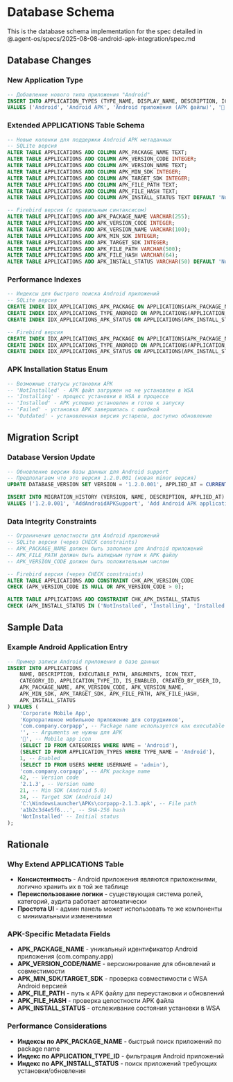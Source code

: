 # Database Schema

This is the database schema implementation for the spec detailed in @.agent-os/specs/2025-08-08-android-apk-integration/spec.md

## Database Changes

### New Application Type
```sql
-- Добавление нового типа приложения "Android"
INSERT INTO APPLICATION_TYPES (TYPE_NAME, DISPLAY_NAME, DESCRIPTION, ICON_TEXT) 
VALUES ('Android', 'Android APK', 'Android приложения (APK файлы)', '🤖');
```

### Extended APPLICATIONS Table Schema
```sql
-- Новые колонки для поддержки Android APK метаданных
-- SQLite версия
ALTER TABLE APPLICATIONS ADD COLUMN APK_PACKAGE_NAME TEXT;
ALTER TABLE APPLICATIONS ADD COLUMN APK_VERSION_CODE INTEGER;  
ALTER TABLE APPLICATIONS ADD COLUMN APK_VERSION_NAME TEXT;
ALTER TABLE APPLICATIONS ADD COLUMN APK_MIN_SDK INTEGER;
ALTER TABLE APPLICATIONS ADD COLUMN APK_TARGET_SDK INTEGER;
ALTER TABLE APPLICATIONS ADD COLUMN APK_FILE_PATH TEXT;
ALTER TABLE APPLICATIONS ADD COLUMN APK_FILE_HASH TEXT;
ALTER TABLE APPLICATIONS ADD COLUMN APK_INSTALL_STATUS TEXT DEFAULT 'NotInstalled';

-- Firebird версия (с правильным синтаксисом)
ALTER TABLE APPLICATIONS ADD APK_PACKAGE_NAME VARCHAR(255);
ALTER TABLE APPLICATIONS ADD APK_VERSION_CODE INTEGER;
ALTER TABLE APPLICATIONS ADD APK_VERSION_NAME VARCHAR(100);
ALTER TABLE APPLICATIONS ADD APK_MIN_SDK INTEGER;
ALTER TABLE APPLICATIONS ADD APK_TARGET_SDK INTEGER;
ALTER TABLE APPLICATIONS ADD APK_FILE_PATH VARCHAR(500);
ALTER TABLE APPLICATIONS ADD APK_FILE_HASH VARCHAR(64);
ALTER TABLE APPLICATIONS ADD APK_INSTALL_STATUS VARCHAR(50) DEFAULT 'NotInstalled';
```

### Performance Indexes
```sql
-- Индексы для быстрого поиска Android приложений
-- SQLite версия
CREATE INDEX IDX_APPLICATIONS_APK_PACKAGE ON APPLICATIONS(APK_PACKAGE_NAME);
CREATE INDEX IDX_APPLICATIONS_TYPE_ANDROID ON APPLICATIONS(APPLICATION_TYPE_ID);
CREATE INDEX IDX_APPLICATIONS_APK_STATUS ON APPLICATIONS(APK_INSTALL_STATUS);

-- Firebird версия  
CREATE INDEX IDX_APPLICATIONS_APK_PACKAGE ON APPLICATIONS(APK_PACKAGE_NAME);
CREATE INDEX IDX_APPLICATIONS_TYPE_ANDROID ON APPLICATIONS(APPLICATION_TYPE_ID);
CREATE INDEX IDX_APPLICATIONS_APK_STATUS ON APPLICATIONS(APK_INSTALL_STATUS);
```

### APK Installation Status Enum
```sql
-- Возможные статусы установки APK
-- 'NotInstalled' - APK файл загружен но не установлен в WSA
-- 'Installing' - процесс установки в WSA в процессе  
-- 'Installed' - APK успешно установлен и готов к запуску
-- 'Failed' - установка APK завершилась с ошибкой
-- 'Outdated' - установленная версия устарела, доступно обновление
```

## Migration Script

### Database Version Update
```sql
-- Обновление версии базы данных для Android support
-- Предполагаем что это версия 1.2.0.001 (новая minor версия)
UPDATE DATABASE_VERSION SET VERSION = '1.2.0.001', APPLIED_AT = CURRENT_TIMESTAMP;

INSERT INTO MIGRATION_HISTORY (VERSION, NAME, DESCRIPTION, APPLIED_AT)
VALUES ('1.2.0.001', 'AddAndroidAPKSupport', 'Add Android APK application support with metadata fields', CURRENT_TIMESTAMP);
```

### Data Integrity Constraints
```sql
-- Ограничения целостности для Android приложений
-- SQLite версия (через CHECK constraints)
-- APK_PACKAGE_NAME должен быть заполнен для Android приложений
-- APK_FILE_PATH должен быть валидным путем к APK файлу
-- APK_VERSION_CODE должен быть положительным числом

-- Firebird версия (через CHECK constraints)
ALTER TABLE APPLICATIONS ADD CONSTRAINT CHK_APK_VERSION_CODE 
CHECK (APK_VERSION_CODE IS NULL OR APK_VERSION_CODE > 0);

ALTER TABLE APPLICATIONS ADD CONSTRAINT CHK_APK_INSTALL_STATUS
CHECK (APK_INSTALL_STATUS IN ('NotInstalled', 'Installing', 'Installed', 'Failed', 'Outdated'));
```

## Sample Data

### Example Android Application Entry
```sql
-- Пример записи Android приложения в базе данных
INSERT INTO APPLICATIONS (
    NAME, DESCRIPTION, EXECUTABLE_PATH, ARGUMENTS, ICON_TEXT,
    CATEGORY_ID, APPLICATION_TYPE_ID, IS_ENABLED, CREATED_BY_USER_ID,
    APK_PACKAGE_NAME, APK_VERSION_CODE, APK_VERSION_NAME, 
    APK_MIN_SDK, APK_TARGET_SDK, APK_FILE_PATH, APK_FILE_HASH,
    APK_INSTALL_STATUS
) VALUES (
    'Corporate Mobile App', 
    'Корпоративное мобильное приложение для сотрудников',
    'com.company.corpapp', -- Package name используется как executable path
    '', -- Arguments не нужны для APK
    '📱', -- Mobile app icon
    (SELECT ID FROM CATEGORIES WHERE NAME = 'Android'),
    (SELECT ID FROM APPLICATION_TYPES WHERE TYPE_NAME = 'Android'),
    1, -- Enabled
    (SELECT ID FROM USERS WHERE USERNAME = 'admin'),
    'com.company.corpapp', -- APK package name
    42, -- Version code
    '2.1.3', -- Version name  
    21, -- Min SDK (Android 5.0)
    34, -- Target SDK (Android 14)
    'C:\WindowsLauncher\APKs\corpapp-2.1.3.apk', -- File path
    'a1b2c3d4e5f6...', -- SHA-256 hash
    'NotInstalled' -- Initial status
);
```

## Rationale

### Why Extend APPLICATIONS Table
- **Консистентность** - Android приложения являются приложениями, логично хранить их в той же таблице
- **Переиспользование логики** - существующая система ролей, категорий, аудита работает автоматически  
- **Простота UI** - админ панель может использовать те же компоненты с минимальными изменениями

### APK-Specific Metadata Fields
- **APK_PACKAGE_NAME** - уникальный идентификатор Android приложения (com.company.app)
- **APK_VERSION_CODE/NAME** - версионирование для обновлений и совместимости
- **APK_MIN_SDK/TARGET_SDK** - проверка совместимости с WSA Android версией
- **APK_FILE_PATH** - путь к APK файлу для переустановки и обновлений
- **APK_FILE_HASH** - проверка целостности APK файла
- **APK_INSTALL_STATUS** - отслеживание состояния установки в WSA

### Performance Considerations  
- **Индексы по APK_PACKAGE_NAME** - быстрый поиск приложений по package name
- **Индекс по APPLICATION_TYPE_ID** - фильтрация Android приложений
- **Индекс по APK_INSTALL_STATUS** - поиск приложений требующих установки/обновления